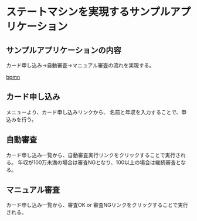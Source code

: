 # ステートマシンを実現するサンプルアプリケーション

## サンプルアプリケーションの内容
カード申し込み→自動審査→マニュアル審査の流れを実現する。

[bpmn](camunda/statemachine/new-card_カード発行(ステートマシン)_ver1_20170101.bpmn)

## カード申し込み
メニューより、カード申し込みリンクから、
名前と年収を入力することで、申込みを行う。

## 自動審査
カード申し込み一覧から、自動審査実行リンクをクリックすることで実行される。
年収が100万未満の場合は審査NGとなり、100以上の場合は継続審査となる。

## マニュアル審査
カード申し込み一覧から、審査OK or 審査NGリンクをクリックすることで実行される。

